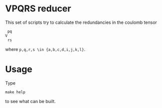 # VPQRS reducer #

This set of scripts try to calculate the redundancies in the
coulomb tensor

```
 pq
V  
 rs
```

where `p,q,r,s \in {a,b,c,d,i,j,k,l}`.

# Usage

Type

```
make help
```

to see what can be built.
